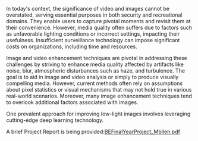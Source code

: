 In today's context, the significance of video and images cannot be overstated, serving essential purposes in both security and recreational domains. They enable users to capture pivotal moments and revisit them at their convenience. However, media quality often suffers due to factors such as unfavorable lighting conditions or incorrect settings, impacting their usefulness. Insufficient surveillance technology can impose significant costs on organizations, including time and resources.

Image and video enhancement techniques are pivotal in addressing these challenges by striving to enhance media quality affected by artifacts like noise, blur, atmospheric disturbances such as haze, and turbulence. The goal is to aid in image and video analysis or simply to produce visually compelling media. However, current methods often rely on assumptions about pixel statistics or visual mechanisms that may not hold true in various real-world scenarios. Moreover, many image enhancement techniques tend to overlook additional factors associated with images.

One prevalent approach for improving low-light images involves leveraging cutting-edge deep learning technology.

A brief Project Report is being provided:[BEFinalYearProject_Mbllen.pdf](https://github.com/SrinathS06/BE_FinalYear_MBLLEN/files/13360617/BEFinalYearProject_Mbllen.pdf)
